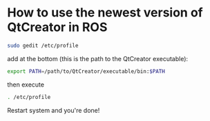 # How to use the newest version of QtCreator in ROS

```bash
sudo gedit /etc/profile
```

add at the bottom (this is the path to the QtCreator executable):

```bash
export PATH=/path/to/QtCreator/executable/bin:$PATH
```

then execute

```bash
. /etc/profile
```

Restart system and you're done!
